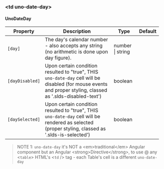 ### \<td uno-date-day\>

#### UnoDateDay

| Property | Description | Type | Default |
| -------- | ----------- | ---- | ------- |
| `[day]` | The day's calendar number - also accepts any string (no arithmetic is done upon day figure). | number \| string | |
| `[dayDisabled]` | Upon certain condition resulted to "true", THIS `uno-date-day` cell will be disabled (for mouse events and proper styling, classed as '.slds-disabled-text') | boolean | |
| `[daySelected]` | Upon certain condition resulted to "true", THIS `uno-date-day` cell will be rendered as selected (proper styling, classed as '.slds-is-selected') | boolean | |

> NOTE 1: `uno-date-day` it's NOT a \<em\>traditional\</em\> Angular component but an Angular \<strong\>Directive\</strong\>, to use @ any \<`table`\> HTML's \<`td` /\> tag - each Table's cell is a different `uno-date-day`

